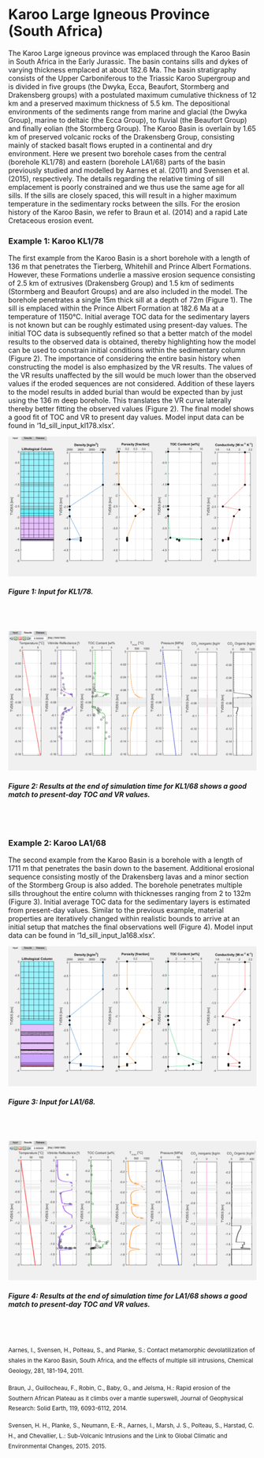 # Karoo Large Igneous Province (South Africa)

The Karoo Large igneous province was emplaced through the Karoo Basin in South Africa in the Early Jurassic. The basin contains sills and dykes of varying thickness emplaced at about 182.6 Ma. The basin stratigraphy consists of the Upper Carboniferous to the Triassic Karoo Supergroup and is divided in five groups (the Dwyka, Ecca, Beaufort, Stormberg and Drakensberg groups) with a postulated maximum cumulative thickness of 12 km and a preserved maximum thickness of 5.5 km. The depositional environments of the sediments range from marine and glacial (the Dwyka Group), marine to deltaic (the Ecca Group), to fluvial (the Beaufort Group) and finally eolian (the Stormberg Group). The Karoo Basin is overlain by 1.65 km of preserved volcanic rocks of the Drakensberg Group, consisting mainly of stacked basalt flows erupted in a continental and dry environment. Here we present two borehole cases from the central (borehole KL1/78) and eastern (borehole LA1/68) parts of the basin previously studied and modelled by Aarnes et al. (2011) and Svensen et al. (2015), respectively. The details regarding the relative timing of sill emplacement is poorly constrained and we thus use the same age for all sills. If the sills are closely spaced, this will result in a higher maximum temperature in the sedimentary rocks between the sills. For the erosion history of the Karoo Basin, we refer to Braun et al. (2014) and a rapid Late Cretaceous erosion event.

### Example 1: Karoo KL1/78
The first example from the Karoo Basin is a short borehole with a length of 136 m that penetrates the Tierberg, Whitehill and Prince Albert Formations. However, these Formations underlie a massive erosion sequence consisting of 2.5 km of extrusives (Drakensberg Group) and 1.5 km of sediments (Stormberg and Beaufort Groups) and are also included in the model. The borehole penetrates a single 15m thick sill at a depth of 72m (Figure 1). The sill is emplaced within the Prince Albert Formation at 182.6 Ma at a temperature of 1150°C. Initial average TOC data for the sedimentary layers is not known but can be roughly estimated using present-day values. The initial TOC data is subsequently refined so that a better match of the model results to the observed data is obtained, thereby highlighting how the model can be used to constrain initial conditions within the sedimentary column (Figure 2). The importance of considering the entire basin history when constructing the model is also emphasized by the VR results. The values of the VR results unaffected by the sill would be much lower than the observed values if the eroded sequences are not considered. Addition of these layers to the model results in added burial than would be expected than by just using the 136 m deep borehole. This translates the VR curve laterally thereby better fitting the observed values (Figure 2).  The final model shows a good fit of TOC and VR to present day values. Model input data can be found in ‘1d_sill_input_kl178.xlsx’.

![Input Tab](karoo/input_tab_kl178.png)
##### Figure 1: Input for KL1/78.
<br>
<br>

![Input Tab](karoo/results_tab_kl178.png)
##### Figure 2: Results at the end of simulation time for KL1/68 shows a good match to present-day TOC and VR values.
<br>
<br>

### Example 2: Karoo LA1/68
The second example from the Karoo Basin is a borehole with a length of 1711 m that penetrates the basin down to the basement. Additional erosional sequence consisting mostly of the Drakensberg lavas and a minor section of the Stormberg Group is also added. The borehole penetrates multiple sills throughout the entire column with thicknesses ranging from 2 to 132m (Figure 3). Initial average TOC data for the sedimentary layers is estimated from present-day values. Similar to the previous example, material properties are iteratively changed within realistic bounds to arrive at an initial setup that matches the final observations well (Figure 4).  Model input data can be found in ‘1d_sill_input_la168.xlsx’.

![Input Tab](karoo/input_tab_la168.png)
##### Figure 3: Input for LA1/68.
<br>
<br>

![Input Tab](karoo/results_tab_la168.png)
##### Figure 4: Results at the end of simulation time for LA1/68 shows a good match to present-day TOC and VR values.
<br>
<br>


<sub>Aarnes, I., Svensen, H., Polteau, S., and Planke, S.: Contact metamorphic devolatilization of shales in the Karoo Basin, South Africa, and the effects of multiple sill intrusions, Chemical Geology, 281, 181-194, 2011.</sub>

<sub>Braun, J., Guillocheau, F., Robin, C., Baby, G., and Jelsma, H.: Rapid erosion of the Southern African Plateau as it climbs over a mantle superswell, Journal of Geophysical Research: Solid Earth, 119, 6093-6112, 2014.</sub>

<sub>Svensen, H. H., Planke, S., Neumann, E.-R., Aarnes, I., Marsh, J. S., Polteau, S., Harstad, C. H., and Chevallier, L.: Sub-Volcanic Intrusions and the Link to Global Climatic and Environmental Changes, 2015. 2015.</sub>
